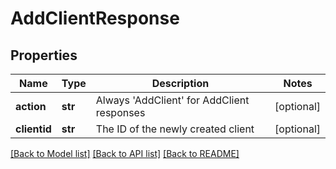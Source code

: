 # AddClientResponse

## Properties
Name | Type | Description | Notes
------------ | ------------- | ------------- | -------------
**action** | **str** | Always &#x27;AddClient&#x27; for AddClient responses | [optional] 
**clientid** | **str** | The ID of the newly created client | [optional] 

[[Back to Model list]](../README.md#documentation-for-models) [[Back to API list]](../README.md#documentation-for-api-endpoints) [[Back to README]](../README.md)

